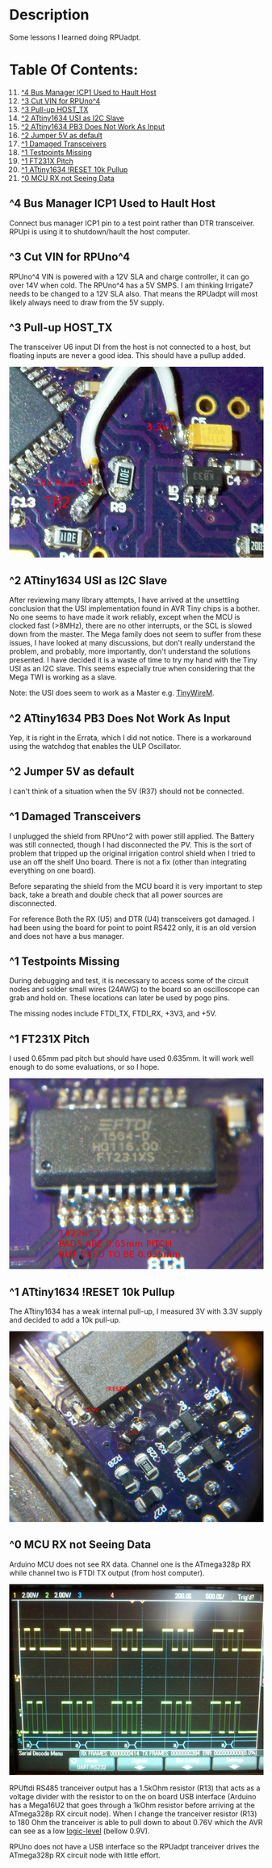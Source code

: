 # Description

Some lessons I learned doing RPUadpt.

# Table Of Contents:

11. [^4 Bus Manager ICP1 Used to Hault Host](#4-bus-nanager-icp1-used-to-hault-host)
10. [^3 Cut VIN for RPUno^4](#3-cut-vin-for-rpuno4)
9. [^3 Pull-up HOST_TX](#3-pull-up-host_tx)
8. [^2 ATtiny1634 USI as I2C Slave](#2-attiny1634-usi-as-i2c-slave)
7. [^2 ATtiny1634 PB3 Does Not Work As Input](#2-attiny1634-pb3-does-not-work-as-input)
6. [^2 Jumper 5V as default](#2-jumper-5v-as-default)
5. [^1 Damaged Transceivers](#1-damaged-transceivers)
4. [^1 Testpoints Missing](#1-testpoints-missing)
3. [^1 FT231X Pitch](#1-ft231x-pitch)
2. [^1 ATtiny1634 !RESET 10k Pullup](#1-attiny1634-reset-10k-pullup)
1. [^0 MCU RX not Seeing Data](#0-mcu-rx-not-seeing-data)


## ^4 Bus Manager ICP1 Used to Hault Host

Connect bus manager ICP1 pin to a test point rather than DTR transceiver. RPUpi is using it to shutdown/hault the host computer.


## ^3 Cut VIN for RPUno^4

RPUno^4 VIN is powered with a 12V SLA and charge controller, it can go over 14V when cold. The RPUno^4 has a 5V SMPS. I am thinking Irrigate7 needs to be changed to a 12V SLA also. That means the RPUadpt will most likely always need to draw from the 5V supply.  


## ^3 Pull-up HOST_TX

The transceiver U6 input DI from the host is not connected to a host, but floating inputs are never a good idea. This should have a pullup added.

![PULL UP TP2](./14226^3PullUp10kTP2.jpg "PULL UP TP2")


## ^2 ATtiny1634 USI as I2C Slave

After reviewing many library attempts, I have arrived at the unsettling conclusion that the USI implementation found in AVR Tiny chips is a bother. No one seems to have made it work reliably, except when the MCU is clocked fast (>8MHz), there are no other interrupts, or the SCL is slowed down from the master. The Mega family does not seem to suffer from these issues, I have looked at many discussions, but don't really understand the problem, and probably, more importantly, don't understand the solutions presented. I have decided it is a waste of time to try my hand with the Tiny USI as an I2C slave. This seems especially true when considering that the Mega TWI is working as a slave.

Note: the USI does seem to work as a Master e.g. [TinyWireM].

[TinyWireM]: https://github.com/adafruit/TinyWireM


## ^2 ATtiny1634 PB3 Does Not Work As Input

Yep, it is right in the Errata, which I did not notice. There is a workaround using the watchdog that enables the ULP Oscillator. 


## ^2 Jumper 5V as default

I can't think of a situation when the 5V (R37) should not be connected.


## ^1 Damaged Transceivers

I unplugged the shield from RPUno^2 with power still applied. The Battery was still connected, though I had disconnected the PV. This is the sort of problem that tripped up the original irrigation control shield when I tried to use an off the shelf Uno board. There is not a fix (other than integrating everything on one board).
    
Before separating the shield from the MCU board it is very important to step back, take a breath and double check that all power sources are disconnected. 
    
For reference Both the RX (U5) and DTR (U4) transceivers got damaged. I had been using the board for point to point RS422 only, it is an old version and does not have a bus manager.


## ^1 Testpoints Missing

During debugging and test, it is necessary to access some of the circuit nodes and solder small wires (24AWG) to the board so an oscilloscope can grab and hold on. These locations can later be used by pogo pins. 
        
The missing nodes include FTDI_TX, FTDI_RX, +3V3, and +5V.


## ^1 FT231X Pitch

I used 0.65mm pad pitch but should have used 0.635mm. It will work well enough to do some evaluations, or so I hope.

![FT231X Pitch](./14226^1FT231XPitchIs0,65mmButNeedsToBe0,635mm.jpg "FT231X Pitch")


## ^1 ATtiny1634 !RESET 10k Pullup

The ATtiny1634 has a weak internal pull-up, I measured 3V with 3.3V supply and decided to add a 10k pull-up.

![TINY WEAK PULL UP](./14226^1ATTINY1634Rneeds10kPullUpOnReset.jpg "TINY WEAK PULL UP")


## ^0 MCU RX not Seeing Data

Arduino MCU does not see RX data. Channel one is the ATmega328p RX while channel two is FTDI TX output (from host computer). 

![Serial](./14226^0_SerialDecodeFromRS485.jpg "Serial")

RPUftdi RS485 tranceiver output has a 1.5kOhm resistor (R13) that acts as a voltage divider with the resistor to on the on board USB interface  (Arduino has a Mega16U2 that goes through a 1kOhm resistor before arriving at the ATmega328p RX circuit node). When I change the tranceiver resistor (R13) to 180 Ohm the tranceiver is able to pull down to about 0.76V which the AVR can see as a low [logic-level] (bellow 0.9V). 

[logic-level]: https://learn.sparkfun.com/tutorials/logic-levels

RPUno does not have a USB interface so the RPUadpt tranceiver drives the ATmega328p RX circuit node with little effort.
